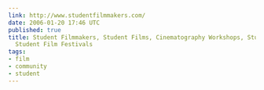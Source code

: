 ```yaml
---
link: http://www.studentfilmmakers.com/
date: 2006-01-20 17:46 UTC
published: true
title: Student Filmmakers, Student Films, Cinematography Workshops, Student Film Contests,
  Student Film Festivals
tags:
- film
- community
- student
---
```



